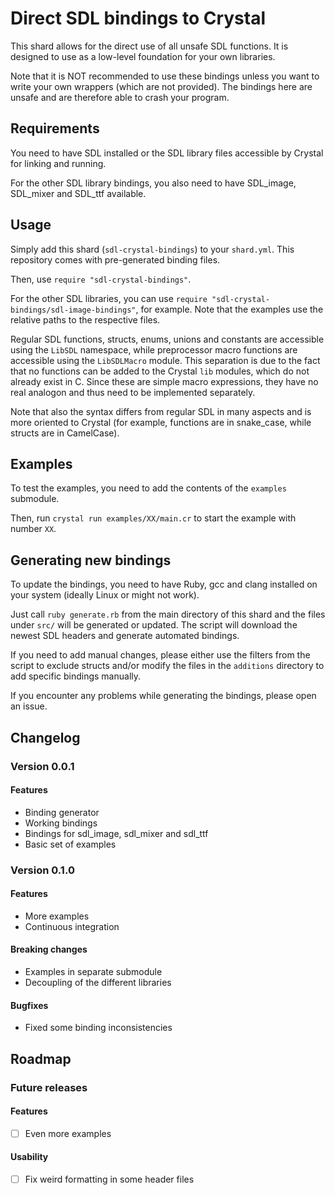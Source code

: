 # Direct SDL bindings to Crystal

This shard allows for the direct use of all unsafe SDL functions.
It is designed to use as a low-level foundation for your own libraries. 

Note that it is NOT recommended to use these bindings unless you want to write your own wrappers (which are not provided).
The bindings here are unsafe and are therefore able to crash your program.

## Requirements

You need to have SDL installed or the SDL library files accessible by Crystal for linking and running.

For the other SDL library bindings, you also need to have SDL_image, SDL_mixer and SDL_ttf available.

## Usage

Simply add this shard (`sdl-crystal-bindings`) to your `shard.yml`.
This repository comes with pre-generated binding files.

Then, use `require "sdl-crystal-bindings"`.

For the other SDL libraries, you can use `require "sdl-crystal-bindings/sdl-image-bindings"`, for example.
Note that the examples use the relative paths to the respective files.

Regular SDL functions, structs, enums, unions and constants are accessible using the `LibSDL` namespace, while
preprocessor macro functions are accessible using the `LibSDLMacro` module. This separation is due to the fact
that no functions can be added to the Crystal `lib` modules, which do not already exist in C. Since these are
simple macro expressions, they have no real analogon and thus need to be implemented separately.

Note that also the syntax differs from regular SDL in many aspects and is more oriented to Crystal (for example,
functions are in snake_case, while structs are in CamelCase).

## Examples

To test the examples, you need to add the contents of the `examples` submodule.

Then, run `crystal run examples/XX/main.cr` to start the example with number `XX`.

## Generating new bindings

To update the bindings, you need to have Ruby, gcc and clang installed on your system (ideally Linux or might not work).

Just call `ruby generate.rb` from the main directory of this shard and the files under `src/` will be generated or updated.
The script will download the newest SDL headers and generate automated bindings.

If you need to add manual changes, please either use the filters from the script to exclude structs and/or modify the
files in the `additions` directory to add specific bindings manually.

If you encounter any problems while generating the bindings, please open an issue.

## Changelog

### Version 0.0.1

#### Features

* Binding generator
* Working bindings
* Bindings for sdl_image, sdl_mixer and sdl_ttf
* Basic set of examples

### Version 0.1.0

#### Features

* More examples
* Continuous integration

#### Breaking changes

* Examples in separate submodule
* Decoupling of the different libraries

#### Bugfixes

* Fixed some binding inconsistencies


## Roadmap

### Future releases

#### Features

* [ ] Even more examples

#### Usability

* [ ] Fix weird formatting in some header files
